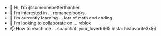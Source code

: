 - 👋 Hi, I’m @someonebetterthanher
- 👀 I’m interested in ... romance books
- 🌱 I’m currently learning ... lots of math and coding
- 💞️ I’m looking to collaborate on ... roblox
- 📫 How to reach me ... snapchat: your_lover6665 insta: hisfavorite3x56 

<!---
someonebetterthanher/someonebetterthanher is a ✨ special ✨ repository because its `README.md` (this file) appears on your GitHub profile.
You can click the Preview link to take a look at your changes.
--->
